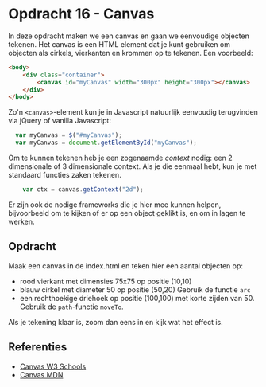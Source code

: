 # Opdracht 16 - Canvas

In deze opdracht maken we een canvas en gaan we eenvoudige objecten tekenen. Het canvas is een HTML element dat je
kunt gebruiken om objecten als cirkels, vierkanten en krommen op te tekenen. Een voorbeeld:
```html
<body>
    <div class="container">
        <canvas id="myCanvas" width="300px" height="300px"></canvas>
    </div>
</body>
```

Zo'n `<canvas>`-element kun je in Javascript natuurlijk eenvoudig terugvinden via jQuery of vanilla Javascript:
```javascript
  var myCanvas = $("#myCanvas");
  var myCanvas = document.getElementById("myCanvas");
```

Om te kunnen tekenen heb je een zogenaamde *context* nodig: een 2 dimensionale of 3 dimensionale context. Als je die 
eenmaal hebt, kun je met standaard functies zaken tekenen.  

```javascript
    var ctx = canvas.getContext("2d");
```   
Er zijn ook de nodige frameworks die je hier mee kunnen helpen, bijvoorbeeld om te kijken of er op een object geklikt 
is, en om in lagen te werken.

## Opdracht
Maak een canvas in de index.html en teken hier een aantal objecten op:
  * rood vierkant met dimensies 75x75 op positie (10,10)
  * blauw cirkel met diameter 50 op positie (50,20) Gebruik de functie `arc`
  * een rechthoekige driehoek op positie (100,100) met korte zijden van 50. Gebruik de `path`-functie `moveTo`. 

Als je tekening klaar is, zoom dan eens in en kijk wat het effect is.

## Referenties
  * [Canvas W3 Schools](https://www.w3schools.com/graphics/canvas_drawing.asp)
  * [Canvas MDN](https://developer.mozilla.org/nl/docs/Web/API/Canvas_API/Tutorial)